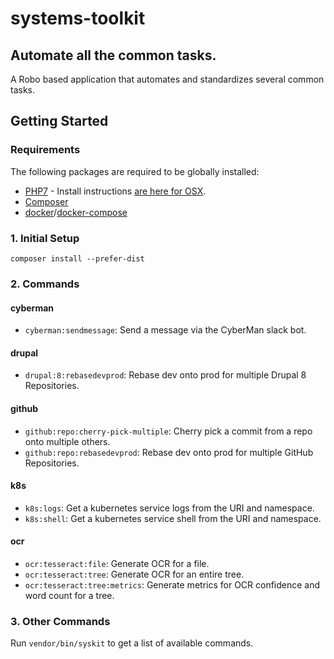 # systems-toolkit
## Automate all the common tasks.
A Robo based application that automates and standardizes several common tasks.

## Getting Started
### Requirements
The following packages are required to be globally installed:

* [PHP7](https://php.org/) - Install instructions [are here for OSX](https://gist.github.com/JacobSanford/52ad35b83bcde5c113072d5591eb89bd).
* [Composer](https://getcomposer.org/)
* [docker](https://www.docker.com)/[docker-compose](https://docs.docker.com/compose/)

### 1. Initial Setup
```
composer install --prefer-dist
```

### 2. Commands
#### cyberman
* ```cyberman:sendmessage```: Send a message via the CyberMan slack bot.

#### drupal
* ```drupal:8:rebasedevprod```: Rebase dev onto prod for multiple Drupal 8 Repositories.

#### github
* ```github:repo:cherry-pick-multiple```: Cherry pick a commit from a repo onto multiple others.
* ```github:repo:rebasedevprod```: Rebase dev onto prod for multiple GitHub Repositories.

#### k8s
* ```k8s:logs```: Get a kubernetes service logs from the URI and namespace.
* ```k8s:shell```: Get a kubernetes service shell from the URI and namespace.

#### ocr
* ```ocr:tesseract:file```: Generate OCR for a file.
* ```ocr:tesseract:tree```: Generate OCR for an entire tree.
* ```ocr:tesseract:tree:metrics```: Generate metrics for OCR confidence and word count for a tree.

### 3. Other Commands
Run ```vendor/bin/syskit``` to get a list of available commands.
